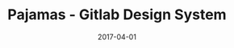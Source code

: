---
date: 2017-04-01
title: Pajamas - Gitlab Design System
company: Gitlab
link: https://design.gitlab.com/
image: ./images/gitlab.jpg
description: The GitLab Design System contains design guidelines and UI components. When you look at any screen, you should know immediately that it is GitLab.

---